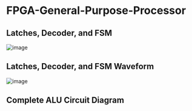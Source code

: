 # FPGA-General-Purpose-Processor

## **Latches, Decoder, and FSM**

![image](https://user-images.githubusercontent.com/68084112/137590049-d13889b2-820d-4d3b-8d0e-cb62c81cd77b.png)


## **Latches, Decoder, and FSM Waveform**

![image](https://user-images.githubusercontent.com/68084112/137590117-eaec867a-9a59-461b-af5b-849f3274069c.png)

## **Complete ALU Circuit Diagram**

